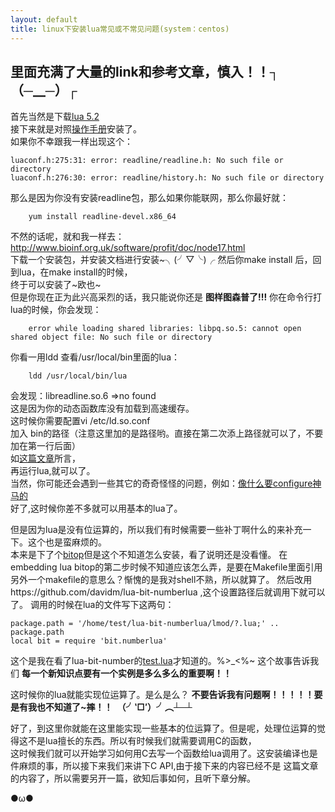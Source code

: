 ```yaml
---
layout: default
title: linux下安装lua常见或不常见问题(system：centos)
---
```

## 里面充满了大量的link和参考文章，慎入！！┐（─__─）┌  
首先当然是下载[lua 5.2](http://www.lua.org/download.html)  
接下来就是对照[操作手册](http://www.lua.org/manual/5.2/readme.html)安装了。    
如果你不幸跟我一样出现这个：  
>
    luaconf.h:275:31: error: readline/readline.h: No such file or directory  
    luaconf.h:276:30: error: readline/history.h: No such file or directory  
>

那么是因为你没有安装readline包，那么如果你能联网，那么你最好就：  
> 
        yum install readline-devel.x86_64  

不然的话呢，就和我一样去：  
http://www.bioinf.org.uk/software/profit/doc/node17.html  
下载一个安装包，并安装文档进行安装~╮(╯▽╰)╭
然后你make install 后，回到lua，在make install的时候，  
终于可以安装了~欧也~  
但是你现在正为此兴高采烈的话，我只能说你还是 **图样图森普了!!!** 
你在命令行打lua的时候，你会发现：  
>
        error while loading shared libraries: libpq.so.5: cannot open shared object file: No such file or directory  

你看一用ldd 查看/usr/local/bin里面的lua：  
> 
        ldd /usr/local/bin/lua  

会发现：libreadline.so.6 =>no found  
这是因为你的动态函数库没有加载到高速缓存。  
这时候你需要配置vi /etc/ld.so.conf  
加入 bin的路径（注意这里加的是路径哟。直接在第二次添上路径就可以了，不要加在第一行后面）  
如[这篇文章](http://hi.baidu.com/sing520/item/d27bbd39cb2d72fe97f88d5b)所言，  
再运行lua,就可以了。  
当然，你可能还会遇到一些其它的奇奇怪怪的问题，例如：[像什么要configure神马的](http://storysky.blog.51cto.com/628458/345982)    
好了,这时候你差不多就可以用基本的lua了。

但是因为lua是没有位运算的，所以我们有时候需要一些补丁啊什么的来补充一下。这个也是蛮麻烦的。  
本来是下了个[bitop](http://bitop.luajit.org/)但是这个不知道怎么安装，看了说明还是没看懂。
在embedding lua bitop的第二步时候不知道应该怎么弄，是要在Makefile里面引用另外一个makefile的意思么？惭愧的是我对shell不熟，所以就算了。
然后改用https://github.com/davidm/lua-bit-numberlua ,这个设置路径后就调用下就可以了。
调用的时候在lua的文件写下这两句：  
>
    package.path = '/home/test/lua-bit-numberlua/lmod/?.lua;' .. package.path  
    local bit = require 'bit.numberlua'

这个是我在看了lua-bit-number的[test.lua](https://github.com/davidm/lua-bit-numberlua/blob/master/test.lua)才知道的。%>_<%~ 
这个故事告诉我们 **每一个新知识点要有一个实例是多么多么的重要啊！！** 

这时候你的lua就能实现位运算了。是么是么？ **不要告诉我有问题啊！！！！！要是有我也不知道了~摔！！　（╯‵□′）╯︵┴─┴**

好了，到这里你就能在这里能实现一些基本的位运算了。但是呢，处理位运算的觉得这不是lua擅长的东西。所以有时候我们就需要调用C的函数，  
这时候我们就可以开始学习如何用C去写一个函数给lua调用了。这安装编译也是件麻烦的事，所以接下来我们来讲下C API,由于接下来的内容已经不是
这篇文章的内容了，所以需要另开一篇，欲知后事如何，且听下章分解。

●ω●

